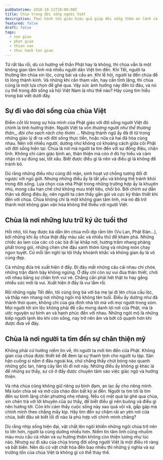 ```yaml
---
pubDatetime: 2018-10-11T10:00:00Z
title: Chùa trong đời sống người Việt
description: Thực hành tôn giáo hiệu quả giúp đời sống thêm an lành và hạnh phúc, giác ngộ nhiều điều hữu ích để đem lại năng lượng tích cực cho bản thân, và giá trị đẹp cho cộng đồng.
featured: false
draft: false
tags:
  - ton giao
  - phat giao
  - thien van
  - thuc hanh ton giao
---
```


Từ rất lâu rồi, dù có hướng về thần Phật hay là không, thì chùa vẫn là một không gian tâm linh mà nhiều người dân Việt tìm đến. Khi Tết, người ta thường lên chùa xin lộc, cúng bái và cầu an. Khi lễ hội, người ta đến chùa để tỏ lòng thành kính. Và những khi cần tham vấn, hay cần tĩnh lặng, thì chùa cũng là một lựa chọn để ghé qua. Vậy sức ảnh hưởng này đến từ đâu, và nó cụ thể trong đời sống xã hội Việt Nam là như thế nào? Hãy cùng tìm hiểu trong bài viết dưới đây.

## Sự đi vào đời sống của chùa Việt

Điểm cốt lõi trong sự hòa mình của Phật giáo với đời sống người Việt đó chính là tính hướng thiện. Người Việt ta vốn _thương người như thể thương thân_,_ _đói cho sạch rách cho thơm_ … Những thành ngữ ấy đã đi từ trong những giáo lý đi ra với đời sống thực tiễn, hoặc nữa cả hai đã hòa cùng nhau. Nên với nhiều người, dường như không có khoảng cách giữa cõi Phật với đời sống hiện tại. Chùa là nơi mà người ta tìm đến với sự đồng điệu, chân tình. Không chỉ cảm giác bình an, thân thiện mà còn ở đó họ hiểu và cảm nhận rõ sự đúng sai, tốt xấu. Biết được điều gì là nên và điều gì là không để tránh bỏ.

Dù rằng những điều như cúng đồ mặn, sinh hoạt vợ chồng tương đối đi ngược với ngũ giới. Nhưng những điều ấy là tất yếu và không thể tránh khỏi trong đời sống. Lựa chọn của nhà Phật trong những trường hợp ấy là khuyên nhủ, mong cầu hạn chế chứ không mưu triệt tiêu, chối bỏ. Bởi chính sự dấn thân và đồng điệu ấy, nên người ta cảm thấy gần gũi và cực kỳ thân thiết khi đến với chùa. Chùa không chỉ là một không gian tâm linh, mà nó đã trở thành một không gian văn hóa không thể thiếu với người Việt.

## Chùa là nơi những lưu trữ ký ức tuổi thơ

Hồi nhỏ, tôi hay được bà dẫn lên chùa mỗi dịp rằm lớn (Vu Lan, Phật Đản…), bởi những khi ấy chùa thật đầy màu sắc và nhiều thứ để khám phá. Những chiếc áo lam của các cô các bà đi lại khắp nơi, hương trầm nhang phảng phất trong gió, những chén chè đậu xanh thơm lừng và những món chay ngon tuyệt. Cứ mỗi lần nghĩ lại tôi thấy khoảnh khắc và không gian ấy là vô cùng đẹp.

Cả những đứa trẻ xuất hiện ở đấy. Đi đâu mất những câu cãi nhau chí chóe, những trận đánh bậy không ngừng. Ở đấy chỉ còn sự vui đùa thân thiết, chơi với nhau bằng sự chân tình vui vẻ. Chẳng cần phải hét thật to hay gắng nhiều sức mới là vui. Xuất hiện ở đấy là vui lắm rồi.

Rồi những ngày Tết đến, tôi cùng ông bà với ba mẹ lại đi lên chùa cầu lộc, và thắp nén nhang nơi những ngôi mộ không tên tuổi. Điều ấy dường như đã thành thói quen, không chỉ của gia đình nhà tôi mà với mọi người trong xóm. Mọi người tới xin lộc không phải để cầu mong danh lợi nơi cửa Phật, mà là ước nguyện sự bình an và hạnh phúc đến với nhau. Những ngôi mộ là những kiếp người lạnh lẽo khi còn sống, nay trở nên ấm và bớt cô quạnh hơn khi được đưa về đây.

## Chùa là nơi người ta tìm đến sự chân thiện mỹ

Không phải cứ hướng niềm tin về, thì người ta mới tìm đến cửa Phật. Không gian của chùa được thiết kế để đem lại sự thanh tịnh cho người tu tập. Sân hận cuồng si nằm ở đâu ngoài kia, chứ chẳng thấy chút bóng nào quanh những gốc lan, hàng cây lẫn lối đi nơi này. Những điều ấy không gì khác là để những sư thầy, sư cô ở đấy được chuyên tâm vào việc giác ngộ và hướng thiện.

Và nhà chùa cũng không giữ riêng sự bình đạm, an lạc ấy cho riêng mình. Mà luôn chia sẻ và mở cửa chào đón bất kỳ ai đến. Người ta tìm tới là tìm đến sự bình lặng chân phương nhẹ nhàng. Nếu có mệt quá lại ghé qua chùa, xin chén trà với lời khuyên của sư thầy, để biết điều gì nên buông và điều gì nên hướng tới. Còn khi cảm thấy cuộc sống này sao quá vội vã, gấp gáp mà chính mình theo chẳng mấy kịp. Hãy tìm đến sự chậm rãi an yên nơi cửa chùa, biết đâu sẽ biết lối đi nào là phù hợp với chính mình chăng?

Dù rằng nhịp sống hiện đại, vật chất lên ngôi khiến những ngôi chùa trở nên to lớn hơn, người ta cúng dường nhiều hơn. Niềm tin tâm linh cũng nhuốm màu mưu cầu cá nhân và sự hướng thiện không còn thiện lương như lúc nào. Nhưng sự đi sâu của chùa trong đời sống người Việt là một điều rõ ràng và bất biến. Nên dù có vật chất hóa đến bao nhiêu thì những ý nghĩa và sự trường tồn của chùa Việt là không gì có thể thay thế.
